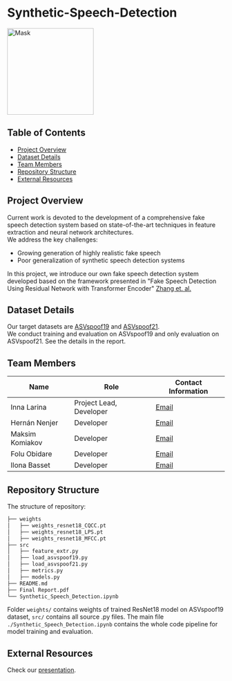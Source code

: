# Synthetic-Speech-Detection
<p float="center">
  <img src="https://github.com/Alpgirl/Synthetic-Speech-Detection/assets/68153923/f1b1d652-a9a4-4a64-9c60-71226f87d232" height="200" alt="Mask">
</p>

## Table of Contents
- [Project Overview](#project-overview)
- [Dataset Details](#dataset-details)
- [Team Members](#team-members)
- [Repository Structure](#repository-structure)
- [External Resources](#external-resources)


## Project Overview
Current work is devoted to the development of a comprehensive fake speech
detection system based on state-of-the-art techniques in feature extraction and neural network architectures. \
We address the key challenges:
- Growing generation of highly realistic fake speech
- Poor generalization of synthetic speech detection systems 

In this project, we introduce our own fake speech detection system developed based on the framework presented in "Fake Speech Detection Using Residual Network with Transformer Encoder" [Zhang et. al.](https://doi.org/10.1145/3437880.3460408)

## Dataset Details
Our target datasets are [ASVspoof19](https://doi.org/10.48550/arXiv.1911.01601) and [ASVspoof21](https://doi.org/10.48550/arXiv.2109.00537). \
We conduct training and evaluation on ASVspoof19 and only evaluation on ASVspoof21. See the details in the report.


## Team Members
| Name              | Role                    | Contact Information |
|-------------------|-------------------------|---------------------|
| Inna Larina       | Project Lead, Developer | [Email](inna.larina@skoltech.ru) |
| Hernán Nenjer     | Developer               | [Email](hernan.nenjer@skoltech.ru) |
| Maksim Komiakov   | Developer               | [Email](Maksim.Komiakov@skoltech.ru) |
| Folu Obidare      | Developer               | [Email](Folu.obidare@skoltech.ru) |
| Ilona Basset      | Developer               | [Email](Ilona.Basset@skoltech.ru) |

## Repository Structure
The structure of repository:
```bash
├── weights
│   ├── weights_resnet18_CQCC.pt
│   ├── weights_resnet18_LPS.pt
│   ├── weights_resnet18_MFCC.pt
├── src
│   ├── feature_extr.py
│   ├── load_asvspoof19.py
│   ├── load_asvspoof21.py
│   ├── metrics.py
│   ├── models.py
├── README.md
├── Final Report.pdf
└── Synthetic_Speech_Detection.ipynb
```

Folder ```weights/``` contains weights of trained ResNet18 model on ASVspoof19 dataset, ```src/``` contains all source .py files. The main file ```./Synthetic_Speech_Detection.ipynb``` contains the whole code pipeline for model training and evaluation.

## External Resources
Check our [presentation](https://docs.google.com/presentation/d/1PdIR9GtQwtSJnz9GiEeSct4ENkFr4plb/edit?usp=sharing&ouid=102046928035241473077&rtpof=true&sd=true).
